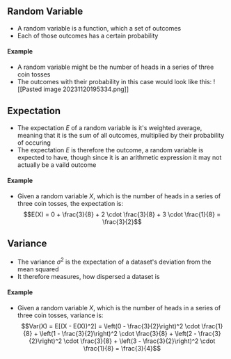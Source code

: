 ## Random Variable
- A random variable is a function, which a set of outcomes
- Each of those outcomes has a certain probability
#### Example
- A random variable might be the number of heads in a series of three coin tosses
- The outcomes with their probability in this case would look like this:
![[Pasted image 20231120195334.png]]
## Expectation
- The expectation $E$ of a random variable is it's weighted average, meaning that it is the sum of all outcomes, multiplied by their probability of occuring
- The expectation $E$ is therefore the outcome, a random variable is expected to have, though since it is an arithmetic expression it may not actually be a vaild outcome
#### Example
- Given a random variable $X$, which is the number of heads in a series of three coin tosses, the expectation is:
$$E(X) = 0 + \frac{3}{8} + 2 \cdot \frac{3}{8} + 3 \cdot \frac{1}{8} = \frac{3}{2}$$
## Variance
- The variance $\sigma^2$ is the expectation of a dataset's deviation from the mean squared
- It therefore measures, how dispersed a dataset is
#### Example
- Given a random variable $X$, which is the number of heads in a series of three coin tosses, variance is:
$$Var(X) = E[(X - E(X))^2] = \left(0 - \frac{3}{2}\right)^2 \cdot \frac{1}{8} + \left(1 - \frac{3}{2}\right)^2 \cdot \frac{3}{8} + \left(2 - \frac{3}{2}\right)^2 \cdot \frac{3}{8} + \left(3 - \frac{3}{2}\right)^2 \cdot \frac{1}{8} = \frac{3}{4}$$